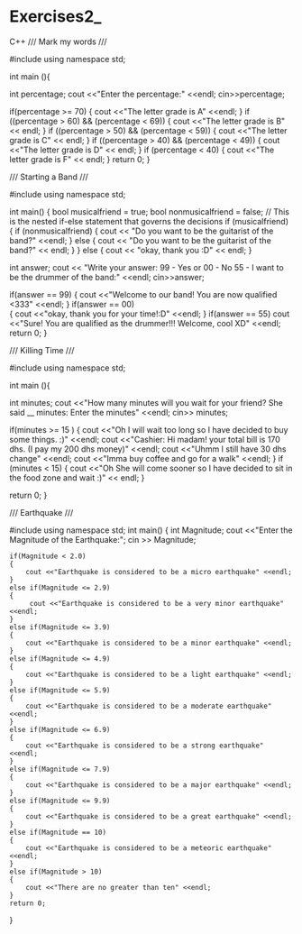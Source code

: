 # Exercises2_
C++
/// Mark my words ///

#include <iostream>
using namespace std;

int main (){

int percentage;
cout <<"Enter the percentage:" <<endl;
cin>>percentage;

if(percentage >= 70)
{ cout <<"The letter grade is A" <<endl;
}
if ((percentage > 60) && (percentage < 69))
{ cout <<"The letter grade is B" << endl;
}
if ((percentage > 50) && (percentage < 59))
{ cout <<"The letter grade is C" << endl;
}
if ((percentage > 40) && (percentage < 49))
{ cout <<"The letter grade is D" << endl;
}
if (percentage < 40)
{ cout <<"The letter grade is F" << endl;
}
return 0;
}


/// Starting a Band ///

#include <iostream>
using namespace std;

int main() {
	bool musicalfriend = true;  bool nonmusicalfriend = false;
// This is the nested if-else statement that governs the decisions
if (musicalfriend) {
if (nonmusicalfriend) {
cout << "Do you want to be the guitarist of the band?" <<endl;
} else {
cout << "Do you want to be the guitarist of the band?" << endl;
}
} else {
cout << "okay, thank you :D" << endl;
}

int answer;
cout << "Write your answer: 99 - Yes or 00 - No 55 - I want to be the drummer of the band:" <<endl;
cin>>answer;

if(answer == 99)
{ 
    cout <<"Welcome to our band! You are now qualified <333" <<endl;
}
if(answer == 00)	
{
    cout <<"okay, thank you for your time!:D" <<endl;
}
if(answer == 55)
    cout <<"Sure! You are qualified as the drummer!!! Welcome, cool XD" <<endl;
return 0;
}


/// Killing Time ///

#include <iostream>
using namespace std;

int main (){

int minutes;
cout <<"How many minutes will you wait for your friend? She said __ minutes: Enter the minutes" <<endl;
cin>> minutes;

if(minutes >= 15 )
{ cout <<"Oh I will wait too long so I have decided to buy some things. :)" <<endl; 
cout <<"Cashier: Hi madam! your total bill is 170 dhs. (I pay my 200 dhs money)"  <<endl; 
cout <<"Uhmm I still have 30 dhs change"  <<endl; 
cout <<"Imma buy coffee and go for a walk"  <<endl; 
}
if (minutes < 15)
{ cout <<"Oh She will come sooner so I have decided to sit in the food zone and wait :)" << endl;
}

return 0;
}


/// Earthquake ///

#include <iostream>
using namespace std;
int main()
{
	int Magnitude;
	cout <<"Enter the Magnitude of the Earthquake:";
	cin >> Magnitude;
	
	if(Magnitude < 2.0) 
	{
		cout <<"Earthquake is considered to be a micro earthquake" <<endl;
	}
	else if(Magnitude <= 2.9)
	{
         cout <<"Earthquake is considered to be a very minor earthquake" <<endl;	 
	}
	else if(Magnitude <= 3.9)
	{
		cout <<"Earthquake is considered to be a minor earthquake" <<endl;
	}
	else if(Magnitude <= 4.9)
	{
		cout <<"Earthquake is considered to be a light earthquake" <<endl;
	}
	else if(Magnitude <= 5.9)
	{
		cout <<"Earthquake is considered to be a moderate earthquake" <<endl;
	}
	else if(Magnitude <= 6.9)
	{
		cout <<"Earthquake is considered to be a strong earthquake" <<endl;
	}
	else if(Magnitude <= 7.9)
	{
		cout <<"Earthquake is considered to be a major earthquake" <<endl;
	}
	else if(Magnitude <= 9.9)
	{
		cout <<"Earthquake is considered to be a great earthquake" <<endl;
	}
	else if(Magnitude == 10)
	{
		cout <<"Earthquake is considered to be a meteoric earthquake" <<endl;
	}
	else if(Magnitude > 10)
	{
		cout <<"There are no greater than ten" <<endl;
	}
	return 0;
}
         
